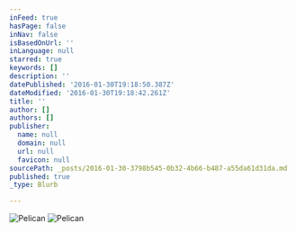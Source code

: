 ```yaml
---
inFeed: true
hasPage: false
inNav: false
isBasedOnUrl: ''
inLanguage: null
starred: true
keywords: []
description: ''
datePublished: '2016-01-30T19:18:50.387Z'
dateModified: '2016-01-30T19:18:42.261Z'
title: ''
author: []
authors: []
publisher:
  name: null
  domain: null
  url: null
  favicon: null
sourcePath: _posts/2016-01-30-3798b545-0b32-4b66-b487-a55da61d31da.md
published: true
_type: Blurb

---
```

![Pelican](https://the-grid-user-content.s3-us-west-2.amazonaws.com/dd2a00bb-fe4d-4643-8f20-64d20bebe3c1.JPG)
![Pelican](https://the-grid-user-content.s3-us-west-2.amazonaws.com/d8513256-e0ed-4494-b443-d097fe0b5fb5.JPG)